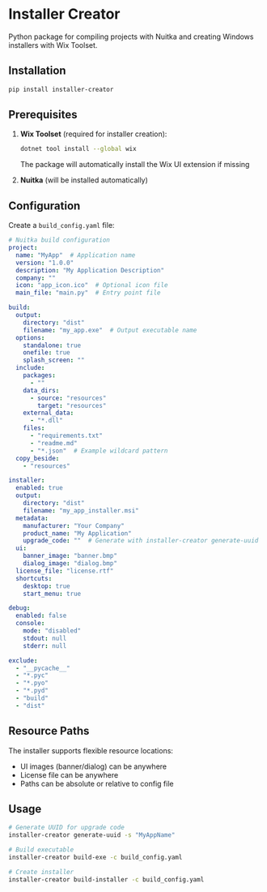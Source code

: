 # Installer Creator

Python package for compiling projects with Nuitka and creating Windows installers with Wix Toolset.

## Installation

```bash
pip install installer-creator
```

## Prerequisites

1. **Wix Toolset** (required for installer creation):
   ```bash
   dotnet tool install --global wix
   ```
   The package will automatically install the Wix UI extension if missing

2. **Nuitka** (will be installed automatically)

## Configuration

Create a `build_config.yaml` file:

```yaml
# Nuitka build configuration
project:
  name: "MyApp"  # Application name
  version: "1.0.0"
  description: "My Application Description"
  company: ""
  icon: "app_icon.ico"  # Optional icon file
  main_file: "main.py"  # Entry point file

build:
  output:
    directory: "dist"
    filename: "my_app.exe"  # Output executable name
  options:
    standalone: true
    onefile: true
    splash_screen: ""
  include:
    packages:
      - ""
    data_dirs:
      - source: "resources"
        target: "resources"
    external_data:
      - "*.dll"
    files:
      - "requirements.txt"
      - "readme.md"
      - "*.json"  # Example wildcard pattern
  copy_beside:
    - "resources"

installer:
  enabled: true
  output:
    directory: "dist"
    filename: "my_app_installer.msi"
  metadata:
    manufacturer: "Your Company"
    product_name: "My Application"
    upgrade_code: ""  # Generate with installer-creator generate-uuid
  ui:
    banner_image: "banner.bmp"
    dialog_image: "dialog.bmp"
  license_file: "license.rtf"
  shortcuts:
    desktop: true
    start_menu: true

debug:
  enabled: false
  console:
    mode: "disabled"
    stdout: null
    stderr: null

exclude:
  - "__pycache__"
  - "*.pyc"
  - "*.pyo"
  - "*.pyd"
  - "build"
  - "dist"

```

## Resource Paths

The installer supports flexible resource locations:
- UI images (banner/dialog) can be anywhere
- License file can be anywhere
- Paths can be absolute or relative to config file

## Usage

```bash
# Generate UUID for upgrade code
installer-creator generate-uuid -s "MyAppName"

# Build executable
installer-creator build-exe -c build_config.yaml

# Create installer
installer-creator build-installer -c build_config.yaml
```
